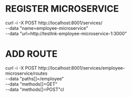 # REGISTER MICROSERVICE 
curl -i -X POST http://localhost:8001/services/ \
  --data "name=employee-microservice" \
  --data "url=http://testlnk-employee-microservice-1:3000"

# ADD ROUTE
curl -i -X POST http://localhost:8001/services/employee-microservice/routes \
  --data "paths[]=/employee" \
  --data "methods[]=GET" \
  --data "methods[]=POST"cl